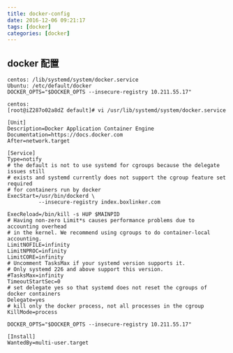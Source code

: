 ```yaml
---
title: docker-config
date: 2016-12-06 09:21:17
tags: [docker]
categories: [docker]
---
```



## docker 配置

    centos: /lib/systemd/system/docker.service
    Ubuntu: /etc/default/docker
    DOCKER_OPTS="$DOCKER_OPTS --insecure-registry 10.211.55.17"
    
    centos:
    [root@iZ287o02a8dZ default]# vi /usr/lib/systemd/system/docker.service
    
    [Unit]
    Description=Docker Application Container Engine
    Documentation=https://docs.docker.com
    After=network.target
    
    [Service]
    Type=notify
    # the default is not to use systemd for cgroups because the delegate issues still
    # exists and systemd currently does not support the cgroup feature set required
    # for containers run by docker
    ExecStart=/usr/bin/dockerd \
              --insecure-registry index.boxlinker.com
    
    ExecReload=/bin/kill -s HUP $MAINPID
    # Having non-zero Limit*s causes performance problems due to accounting overhead
    # in the kernel. We recommend using cgroups to do container-local accounting.
    LimitNOFILE=infinity
    LimitNPROC=infinity
    LimitCORE=infinity
    # Uncomment TasksMax if your systemd version supports it.
    # Only systemd 226 and above support this version.
    #TasksMax=infinity
    TimeoutStartSec=0
    # set delegate yes so that systemd does not reset the cgroups of docker containers
    Delegate=yes
    # kill only the docker process, not all processes in the cgroup
    KillMode=process
    
    DOCKER_OPTS="$DOCKER_OPTS --insecure-registry 10.211.55.17"
    
    [Install]
    WantedBy=multi-user.target
    
